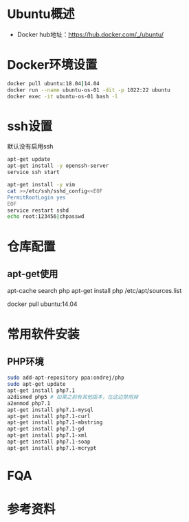 # Ubuntu概述
- Docker hub地址：https://hub.docker.com/_/ubuntu/

# Docker环境设置
``` bash
docker pull ubuntu:18.04|14.04
docker run --name ubuntu-os-01 -dit -p 1022:22 ubuntu
docker exec -it ubuntu-os-01 bash -l
```

# ssh设置
默认没有启用ssh
``` bash
apt-get update
apt-get install -y openssh-server
service ssh start

apt-get install -y vim
cat >>/etc/ssh/sshd_config<<EOF
PermitRootLogin yes
EOF
service restart sshd
echo root:123456|chpasswd
```

# 仓库配置
## apt-get使用
apt-cache search php
apt-get install php
/etc/apt/sources.list

docker pull ubuntu:14.04


# 常用软件安装
## PHP环境
``` bash
sudo add-apt-repository ppa:ondrej/php 
sudo apt-get update
apt-get install php7.1
a2dismod php5 # 如果之前有其他版本，在这边禁用掉
a2enmod php7.1
apt-get install php7.1-mysql
apt-get install php7.1-curl
apt-get install php7.1-mbstring
apt-get install php7.1-gd
apt-get install php7.1-xml
apt-get install php7.1-soap
apt-get install php7.1-mcrypt
```
# FQA
# 参考资料

